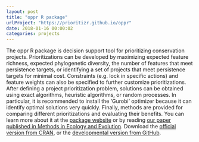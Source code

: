 ```yaml
---
layout: post
title: "oppr R package"
urlProject: "https://prioritizr.github.io/oppr"
date: 2018-01-16 00:00:02
categories: projects
---
```


The oppr R package is decision support tool for prioritizing conservation projects. Prioritizations can be developed by maximizing expected feature richness, expected phylogenetic diversity, the number of features that meet persistence targets, or identifying a set of projects that meet persistence targets for minimal cost. Constraints (e.g. lock in specific actions) and feature weights can also be specified to further customize prioritizations. After defining a project prioritization problem, solutions can be obtained using exact algorithms, heuristic algorithms, or random processes. In particular, it is recommended to install the ‘Gurobi’ optimizer because it can identify optimal solutions very quickly. Finally, methods are provided for comparing different prioritizations and evaluating their benefits. You can learn more about it at the [package website](https://prioritizr.github.io/oppr) or by reading [our paper published in Methods in Ecology and Evolution](https://doi.org/10.1111/2041-210X.13264). Download the [official version from CRAN](https://cran.r-project.org/web/packages/oppr/index.html), or the [developmental version from GitHub](https://github.com/prioritizr/oppr).

